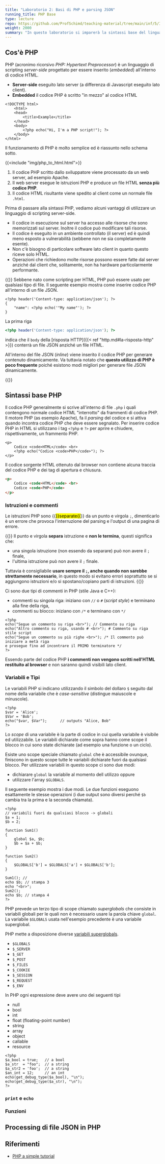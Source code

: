 ```yaml
---
title: "Laboratorio 2: Basi di PHP e parsing JSON"
running_title: PHP Base
type: lecture
repo: https://github.com/ProfSchimd/teaching-material/tree/main/inf/5/INF.5.01/L01.PHPBase
weight: 2000
summary: "In questo laboratorio si imparerà la sintassi base del linguaggio PHP ed il suo utilizzo per il parsing di file JSON."
---
```


## Cos'è PHP
PHP (acronimo ricorsivo *PHP: Hypertext Preprocessor*) è un linguaggio di scripting *server-side* progettato per essere inserito (*embedded*) all'interno di codice HTML.

- **Server-side** eseguito lato server (a differenza di Javascript eseguito lato client).
- **Embedded** il codice PHP è scritto "in mezzo" al codice HTML

```phtml
<!DOCTYPE html>
    <html>
    <head>
        <title>Example</title>
    </head>
    <body>
        <?php echo("Hi, I'm a PHP script!"); ?>
    </body>
</html>
```

Il funzionamento di PHP è molto semplice ed è riassunto nello schema sotto.

{{<include "img/php_to_html.html">}}

1. Il codice PHP scritto dallo sviluppatore viene processato da un web server, ad esempio Apache.
2. Il web server esegue le istruzioni PHP e produce un file HTML **senza più codice PHP**.
3. Il codice HTML risultante viene spedito al client come un normale file `.html`.

Prima di passare alla sintassi PHP, vediamo alcuni vantaggi di utilizzare un linguaggio di scripting server-side.
- Il codice in esecuzione sul server ha accesso alle risorse che sono memorizzati sul server. Inoltre il codice può modificare tali risorse.
- Il codice è eseguito in un ambiente controllato (il server) ed è quindi meno esposto a vulnerabilità (sebbene non ne sia completamente esente).
- Non c'è bisogno di particolare software lato client in quanto questo riceve solo HTML.
- Operazioni che richiedono molte risorse possono essere fatte dal server anziché dal client che, solitamente, non ha hardware particolarmente performante.

{{<important>}}
Sebbene nato come scripting per HTML, PHP può essere usato per qualsiasi tipo di file. Il seguente esempio mostra come inserire codice PHP all'interno di un file JSON.

```phtml
<?php header('Content-type: application/json'); ?>
{
	"name": <?php echo('"My name"'); ?>
}
```

La prima riga

```php
<?php header('Content-type: application/json'); ?>
```

indica che il `body` della [risposta HTTP]({{< ref "http.md#la-risposta-http" >}}) conterrà un file JSON anziché un file HTML.

All'interno del file JSON (*inline*) viene inserito il codice PHP per generare contenuto dinamicamente. Va tuttavia notato che **questo utilizzo di PHP è poco frequente** poiché esistono modi migliori per generare file JSON dinamicamente.

{{</important>}}

## Sintassi base PHP
Il codice PHP generalmente si scrive all'interno di file `.php` i quali contengono normale codice HTML "interrotto" da frammenti di codice PHP. Il motore PHP (as esempio Apache), fa il *parsing* del codice e si attiva quando incontra codice PHP che deve essere segnalato. Per inserire codice PHP in HTML si utilizzano i tag `<?php` e `?>` per aprire e chiudere, rispettivamente, un frammento PHP.

```phtml
<p>
    Codice <code>HTML</code> <br>
    <?php echo("Codice <code>PHP</code>"); ?>
</p>
```

Il codice sorgente HTML ottenuto dal browser non contiene alcuna traccia del codice PHP e dei tag di apertura e chiusura.

```html
<p>
    Codice <code>HTML</code> <br>
    Codice <code>PHP</code>
</p>
```

### Istruzioni e commenti
Le istruzioni PHP sono {{<mark>}}separate{{</mark>}} da un punto e virgola `;`, dimenticarlo è un errore che provoca l'interruzione del parsing e l'output di una pagina di errore.

{{<attention>}}
Il punto e virgola **separa** istruzione e **non le termina**, questi significa che:
- una singola istruzione (non essendo da separare) può non avere il `;` finale,
- l'ultima istruzione può non avere il `;` finale.

Tuttavia è consigliabile **usare sempre il `;`, anche quando non sarebbe strettamente necessario**, in questo modo si evitano errori soprattutto se si aggiungono istruzioni e/o si spostano/copiano parti di istruzioni.
{{</attention>}}

Ci sono due tipi di commenti in PHP (stile Java e C++):
- commenti su singola riga: iniziano con `//` o `#` (*script style*) e terminano alla fine della riga,
- commenti su blocco: iniziano con `/*` e terminano con `*/`

```phtml
<?php
echo("Segue un commento su riga <br>"); // Commento su riga
echo("Altro commento su riga, usando # <br>"); # Commento su riga stile script
echo("Segue un commento su più righe <br>"); /* Il commento può iniziare a metà riga
e prosegue fino ad incontrare il PRIMO terminatore */
?>
```

Essendo parte del codice PHP **i commenti non vengono scritti nell'HTML restituito al browser** e non saranno quindi visibili lato client.

### Variabili e Tipi
Le variabili PHP si indicano utilizzando il simbolo del dollaro `$` seguito dal nome della variabile che è *case-sensitive* (distingue maiuscole e minuscole).

```phtml
<?php
$var = 'Alice';
$Var = 'Bob';
echo("$var, $Var");      // outputs "Alice, Bob"
?>
```

Lo *scope* di una variabile è la parte di codice in cui quella variabile è visibile ed utilizzabile. Le variabili dichiarate come sopra hanno come scope il blocco in cui sono state dichiarate (ad esempio una funzione o un ciclo).

Esiste uno scope speciale chiamato `global` che è accessibile ovunque, finiscono in questo scope tutte le variabili dichiarate fuori da qualsiasi blocco. Per utilizzare variabili in questo scope ci sono due modi:
- dichiarare `global` la variabile al momento dell utilizzo oppure
- utilizzare l'array `$GLOBALS`.

Il seguente esempio mostra i due modi. Le due funzioni eseguono esattamente le stesse operazioni (i due output sono diversi perché `$b` cambia tra la prima e la seconda chiamata). 
```phtml
<?php
// variabili fuori da qualsiasi blocco -> globali
$a = 1;
$b = 2;

function Sum1()
{
    global $a, $b;
    $b = $a + $b;
}

function Sum2()
{
    $GLOBALS['b'] = $GLOBALS['a'] + $GLOBALS['b'];
} 

Sum1(); // 
echo $b; // stampa 3
echo "<br>";
Sum2(); 
echo $b; // stampa 4
?>
```

PHP prevede un terzo tipo di scope chiamato *superglobals* che consiste in variabili globali per le quali non è necessario usare la parola chiave `global`. La variabile `$GLOBALS` usata nell'esempio precedente è una variabile superglobal.

PHP mette a disposizione diverse [variabili superglobals](https://www.php.net/manual/en/language.variables.superglobals.php).
- `$GLOBALS`
- `$_SERVER`
- `$_GET`
- `$_POST`
- `$_FILES`
- `$_COOKIE`
- `$_SESSION`
- `$_REQUEST`
- `$_ENV`

In PHP ogni espressione deve avere uno dei seguenti tipi
- null
- bool
- int
- float (floating-point number)
- string
- array
- object
- callable
- resource

```phtml
<?php
$a_bool = true;   // a bool
$a_str  = "foo";  // a string
$a_str2 = 'foo';  // a string
$an_int = 12;     // an int
echo(get_debug_type($a_bool), "\n");
echo(get_debug_type($a_str), "\n");
?>
```

### `print` e `echo`

### Funzioni

## Processing di file JSON in PHP

## Riferimenti

* [PHP a simple tutorial][1]

[1]: https://www.php.net/manual/en/tutorial.php